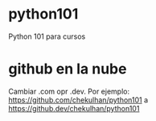 # python101
Python 101 para cursos

# github en la nube
Cambiar .com opr .dev. Por ejemplo: https://github.com/chekulhan/python101 a https://github.dev/chekulhan/python101 
